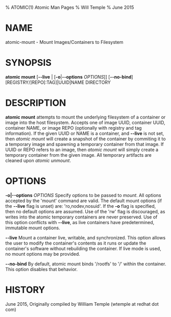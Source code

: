 % ATOMIC(1) Atomic Man Pages
% Will Temple
% June 2015
# NAME
atomic-mount - Mount Images/Containers to Filesystem

# SYNOPSIS
**atomic mount**
[**--live** | [**-o**|**--options** *OPTIONS*]]
[**--no-bind**]
[REGISTRY/]REPO[:TAG]|UUID|NAME
DIRECTORY

# DESCRIPTION
**atomic mount** attempts to mount the underlying filesystem of a container or
image into the host filesystem. Accepts one of image UUID, container UUID,
container NAME, or image REPO (optionally with registry and tag information).
If the given UUID or NAME is a container, and **--live** is not set, then
*atomic mount* will create a snapshot of the container by commiting it to a
temporary image and spawning a temporary container from that image. If UUID or
REPO refers to an image, then *atomic mount* will simply create a temporary
container from the given image. All temporary artifacts are cleaned upon
*atomic unmount*.

# OPTIONS
**-o|--options** *OPTIONS*
Specify options to be passed to *mount*. All options accepted by the 'mount'
command are valid. The default mount options (if the **--live** flag is unset)
are: 'ro,nodev,nosuid'. If the **-o** flag is specified, then no default
options are assumed. Use of the 'rw' flag is discouraged, as writes into the
atomic temporary containers are never preserved. Use of this option conflicts
with **--live**, as live containers have predetermined, immutable mount
options.

**--live**
Mount a container live, writable, and synchronized. This option allows the user
to modify the container's contents as it runs or update the container's
software without rebuilding the container. If live mode is used, no mount
options may be provided.

**--no-bind**
By default, atomic mount binds '/rootfs' to '/' within the container. This
option disables that behavior.

# HISTORY
June 2015, Originally compiled by William Temple (wtemple at redhat dot com)
